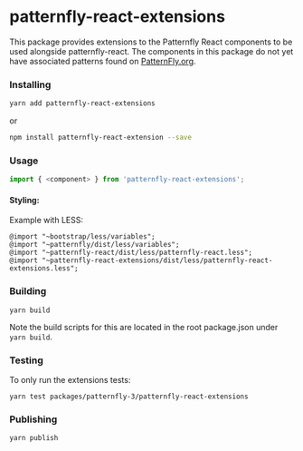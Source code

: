 # patternfly-react-extensions

This package provides extensions to the Patternfly React components to be used alongside patternfly-react.
The components in this package do not yet have associated patterns found on [PatternFly.org](https://www.patternfly.org/).

### Installing

```sh
yarn add patternfly-react-extensions
```

or

```sh
npm install patternfly-react-extension --save
```

### Usage

```javascript
import { <component> } from 'patternfly-react-extensions';
```

#### Styling:

Example with LESS:

```
@import "~bootstrap/less/variables";
@import "~patternfly/dist/less/variables";
@import "~patternfly-react/dist/less/patternfly-react.less";
@import "~patternfly-react-extensions/dist/less/patternfly-react-extensions.less";
```

### Building

```
yarn build
```

Note the build scripts for this are located in the root package.json under `yarn build`.

### Testing

To only run the extensions tests:

```
yarn test packages/patternfly-3/patternfly-react-extensions
```

### Publishing

```
yarn publish
```

